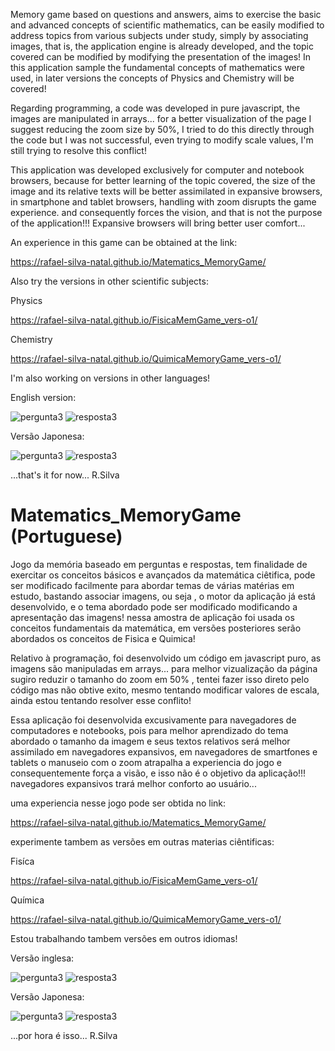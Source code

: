 Memory game based on questions and answers, aims to exercise the basic and advanced concepts of scientific mathematics, can be easily modified to address topics from various subjects under study, simply by associating images, that is, the application engine is already developed, and the topic covered can be modified by modifying the presentation of the images! In this application sample the fundamental concepts of mathematics were used, in later versions the concepts of Physics and Chemistry will be covered!

Regarding programming, a code was developed in pure javascript, the images are manipulated in arrays... for a better visualization of the page I suggest reducing the zoom size by 50%, I tried to do this directly through the code but I was not successful, even trying to modify scale values, I'm still trying to resolve this conflict!

This application was developed exclusively for computer and notebook browsers, because for better learning of the topic covered, the size of the image and its relative texts will be better assimilated in expansive browsers, in smartphone and tablet browsers, handling with zoom disrupts the game experience. and consequently forces the vision, and that is not the purpose of the application!!! Expansive browsers will bring better user comfort...

An experience in this game can be obtained at the link:

https://rafael-silva-natal.github.io/Matematics_MemoryGame/

Also try the versions in other scientific subjects:

Physics

https://rafael-silva-natal.github.io/FisicaMemGame_vers-o1/

Chemistry

https://rafael-silva-natal.github.io/QuimicaMemoryGame_vers-o1/


I'm also working on versions in other languages!


English version:

![pergunta3](https://github.com/Rafael-Silva-Natal/Matematics_MemoryGame/assets/112540418/2406fc68-5e04-4065-9862-d1076b7b82ea)
![resposta3](https://github.com/Rafael-Silva-Natal/Matematics_MemoryGame/assets/112540418/31393226-7b7e-4a3d-82b6-b6fcbdc1b4be)

Versão Japonesa:

![pergunta3](https://github.com/Rafael-Silva-Natal/Matematics_MemoryGame/assets/112540418/f3cbd09c-945c-4150-9c6f-c1781486a80e)
![resposta3](https://github.com/Rafael-Silva-Natal/Matematics_MemoryGame/assets/112540418/cb240df3-f0fe-429f-9322-bd15ec5da9dc)

...that's it for now... R.Silva


# Matematics_MemoryGame (Portuguese)
Jogo da memória baseado em perguntas e respostas, tem finalidade de exercitar os conceitos básicos e avançados
da matemática ciêtifica, pode ser modificado facilmente para abordar temas de várias matérias em estudo, bastando 
associar imagens, ou seja , o motor da aplicação já está desenvolvido, e o tema abordado pode ser modificado
modificando a apresentação das imagens! nessa amostra de aplicação foi usada os conceitos fundamentais da matemática,
em versões posteriores serão abordados os conceitos de Fisica e Quimica!

Relativo à programação, foi desenvolvido um código em javascript puro, as imagens são manipuladas em arrays... para melhor 
vizualização da página sugiro reduzir o tamanho do zoom em 50% , tentei fazer isso direto pelo código mas não obtive exito,
mesmo tentando modificar valores de escala, ainda estou tentando resolver esse conflito!

Essa aplicação foi desenvolvida excusivamente para navegadores de computadores e notebooks, pois para melhor aprendizado do tema abordado o tamanho da imagem e seus textos relativos será melhor assimilado em navegadores expansivos, em navegadores de smartfones e tablets o manuseio com o zoom atrapalha a experiencia do jogo e consequentemente força a visão, e isso não é o objetivo da aplicação!!! navegadores expansivos trará melhor conforto ao usuário...

uma experiencia nesse jogo pode ser obtida no link:

https://rafael-silva-natal.github.io/Matematics_MemoryGame/

experimente tambem as versões em outras materias ciêntificas:

Fisíca

https://rafael-silva-natal.github.io/FisicaMemGame_vers-o1/

Química

https://rafael-silva-natal.github.io/QuimicaMemoryGame_vers-o1/


Estou trabalhando tambem versões em outros idiomas!

Versão inglesa:

![pergunta3](https://github.com/Rafael-Silva-Natal/Matematics_MemoryGame/assets/112540418/2406fc68-5e04-4065-9862-d1076b7b82ea)
![resposta3](https://github.com/Rafael-Silva-Natal/Matematics_MemoryGame/assets/112540418/31393226-7b7e-4a3d-82b6-b6fcbdc1b4be)

Versão Japonesa:

![pergunta3](https://github.com/Rafael-Silva-Natal/Matematics_MemoryGame/assets/112540418/f3cbd09c-945c-4150-9c6f-c1781486a80e)
![resposta3](https://github.com/Rafael-Silva-Natal/Matematics_MemoryGame/assets/112540418/cb240df3-f0fe-429f-9322-bd15ec5da9dc)


...por hora é isso... R.Silva
